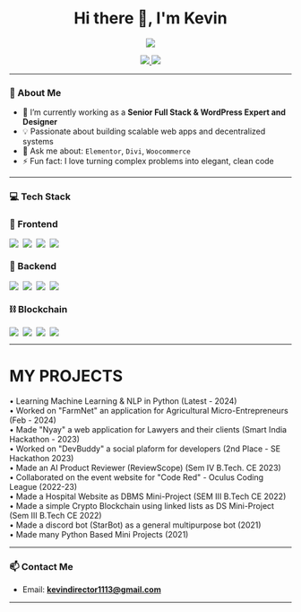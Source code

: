 <h1 align="center">Hi there 👋, I'm Kevin</h1>

<p align="center">
  <img src="https://readme-typing-svg.herokuapp.com/?lines=Senior+Full+Stack+Developer;Blockchain+Engineer;Smart+Contract+Expert;DeFi+Dapp+Architect;Clean+Code+Enthusiast&center=true&width=440&height=45">
</p>

<p align="center">
  <a href="https://github.com/Kevin-director">
    <img src="https://img.shields.io/github/followers/yourusername?label=Follow&style=social" />
  </a>
  <a href="#">
    <img src="https://img.shields.io/badge/Email-Contact%20Me-green" />
  </a>
</p>

---

### 🧠 About Me

- 🔭 I’m currently working as a **Senior Full Stack & WordPress Expert and Designer**
- 💡 Passionate about building scalable web apps and decentralized systems
- 💬 Ask me about: `Elementor`, `Divi`, `Woocommerce`
- ⚡ Fun fact: I love turning complex problems into elegant, clean code

---

### 💻 Tech Stack

### 🚀 Frontend
<div style="display: flex; flex-wrap: wrap; gap: 8px;">
  <img src="https://img.shields.io/badge/-React-61DAFB?logo=react&logoColor=white&style=flat" />
  <img src="https://img.shields.io/badge/-Next.js-000?logo=next.js" />
  <img src="https://img.shields.io/badge/-TailwindCSS-38b2ac?logo=tailwind-css&logoColor=white" />
  <img src="https://img.shields.io/badge/-Redux-764abc?logo=redux&logoColor=white" />
</div>

### 🧠 Backend
<div style="display: flex; flex-wrap: wrap; gap: 8px;">
  <img src="https://img.shields.io/badge/-Node.js-339933?logo=node.js&logoColor=white" />
  <img src="https://img.shields.io/badge/-Express.js-000?logo=express&logoColor=white" />
  <img src="https://img.shields.io/badge/-MongoDB-47A248?logo=mongodb&logoColor=white" />
  <img src="https://img.shields.io/badge/-PostgreSQL-336791?logo=postgresql&logoColor=white" />
</div>

### ⛓️ Blockchain
<div style="display: flex; flex-wrap: wrap; gap: 8px;">
  <img src="https://img.shields.io/badge/-Solidity-363636?logo=solidity&logoColor=white" />
  <img src="https://img.shields.io/badge/-Ethereum-3C3C3D?logo=ethereum&logoColor=white" />
  <img src="https://img.shields.io/badge/-Web3.js-F16822?logo=web3.js&logoColor=white" />
  <img src="https://img.shields.io/badge/-Hardhat-FCBA03?logo=ethereum" />
</div>


---

# MY PROJECTS
• Learning Machine Learning & NLP in Python (Latest - 2024)  
• Worked on "FarmNet" an application for Agricultural Micro-Entrepreneurs (Feb - 2024)  
• Made "Nyay" a web application for Lawyers and their clients (Smart India Hackathon - 2023)  
• Worked on "DevBuddy" a social plaform for developers (2nd Place - SE Hackathon 2023)  
• Made an AI Product Reviewer (ReviewScope) (Sem IV B.Tech. CE 2023)    
• Collaborated on the event website for "Code Red" - Oculus Coding League (2022-23)    
• Made a Hospital Website as DBMS Mini-Project (SEM III B.Tech CE 2022)  
• Made a simple Crypto Blockchain using linked lists as DS Mini-Project (Sem III B.Tech CE 2022)  
• Made a discord bot (StarBot) as a general multipurpose bot (2021)  
• Made many Python Based Mini Projects (2021)  

---

### 📫 Contact Me

- Email: **kevindirector1113@gmail.com**

---


